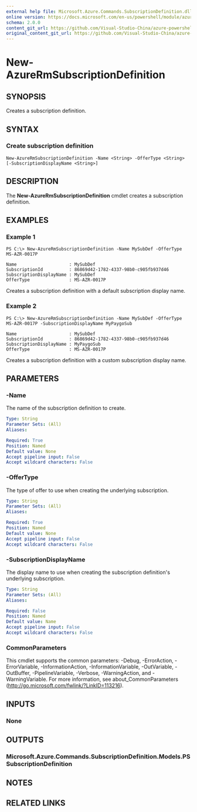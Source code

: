 ```yaml
---
external help file: Microsoft.Azure.Commands.SubscriptionDefinition.dll-Help.xml
online version: https://docs.microsoft.com/en-us/powershell/module/azurerm.subscription.preview/new-azurermsubscriptiondefinition
schema: 2.0.0
content_git_url: https://github.com/Visual-Studio-China/azure-powershell/blob/preview/src/ResourceManager/Subscription/Commands.Subscription/help/New-AzureRmSubscriptionDefinition.md
original_content_git_url: https://github.com/Visual-Studio-China/azure-powershell/blob/preview/src/ResourceManager/Subscription/Commands.Subscription/help/New-AzureRmSubscriptionDefinition.md
---
```


# New-AzureRmSubscriptionDefinition

## SYNOPSIS
Creates a subscription definition.

## SYNTAX

### Create subscription definition
```
New-AzureRmSubscriptionDefinition -Name <String> -OfferType <String> [-SubscriptionDisplayName <String>]
```

## DESCRIPTION
The **New-AzureRmSubscriptionDefinition** cmdlet creates a subscription definition.

## EXAMPLES

### Example 1
```
PS C:\> New-AzureRmSubscriptionDefinition -Name MySubDef -OfferType MS-AZR-0017P

Name                    : MySubDef
SubscriptionId          : 86869d42-1782-4337-98b0-c905fb937d46
SubscriptionDisplayName : MySubDef
OfferType               : MS-AZR-0017P
```

Creates a subscription definition with a default subscription display name.

### Example 2
```
PS C:\> New-AzureRmSubscriptionDefinition -Name MySubDef -OfferType MS-AZR-0017P -SubscriptionDisplayName MyPaygoSub

Name                    : MySubDef
SubscriptionId          : 86869d42-1782-4337-98b0-c905fb937d46
SubscriptionDisplayName : MyPaygoSub
OfferType               : MS-AZR-0017P
```

Creates a subscription definition with a custom subscription display name.

## PARAMETERS

### -Name
The name of the subscription definition to create.

```yaml
Type: String
Parameter Sets: (All)
Aliases: 

Required: True
Position: Named
Default value: None
Accept pipeline input: False
Accept wildcard characters: False
```

### -OfferType
The type of offer to use when creating the underlying subscription.

```yaml
Type: String
Parameter Sets: (All)
Aliases: 

Required: True
Position: Named
Default value: None
Accept pipeline input: False
Accept wildcard characters: False
```

### -SubscriptionDisplayName
The display name to use when creating the subscription definition's underlying subscription.

```yaml
Type: String
Parameter Sets: (All)
Aliases: 

Required: False
Position: Named
Default value: Name
Accept pipeline input: False
Accept wildcard characters: False
```

### CommonParameters
This cmdlet supports the common parameters: -Debug, -ErrorAction, -ErrorVariable, -InformationAction, -InformationVariable, -OutVariable, -OutBuffer, -PipelineVariable, -Verbose, -WarningAction, and -WarningVariable. For more information, see about_CommonParameters (http://go.microsoft.com/fwlink/?LinkID=113216).

## INPUTS

### None

## OUTPUTS

### Microsoft.Azure.Commands.SubscriptionDefinition.Models.PSSubscriptionDefinition

## NOTES

## RELATED LINKS

